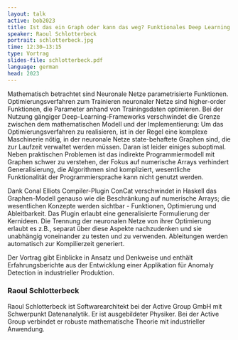 ```yaml
---
layout: talk
active: bob2023
title: Ist das ein Graph oder kann das weg? Funktionales Deep Learning in Haskell
speaker: Raoul Schlotterbeck
portrait: schlotterbeck.jpg
time: 12:30–13:15
type: Vortrag
slides-file: schlotterbeck.pdf
language: german
head: 2023
---
```


Mathematisch betrachtet sind Neuronale Netze parametrisierte
Funktionen. Optimierungsverfahren zum Trainieren neuronaler Netze sind higher-order
Funktionen, die Parameter anhand von Trainingsdaten optimieren. Bei
der Nutzung gängiger Deep-Learning-Frameworks verschwindet die Grenze
zwischen dem mathematischen Modell und der Implementierung: Um das
Optimierungsverfahren zu realisieren, ist in der Regel eine komplexe
Maschinerie nötig, in der neuronale Netze state-behaftete Graphen sind, die zur
Laufzeit verwaltet werden müssen. Daran ist leider einiges
suboptimal. Neben praktischen Problemen ist das indirekte Programmiermodell mit
Graphen schwer zu verstehen, der Fokus auf numerische Arrays
verhindert Generalisierung, die Algorithmen sind kompliziert,
wesentliche Funktionalität der Programmiersprache kann nicht genutzt
werden.

Dank Conal Elliots Compiler-Plugin ConCat verschwindet in
Haskell das Graphen-Modell genauso wie die Beschränkung auf numerische
Arrays; die wesentlichen Konzepte werden sichtbar - Funktionen,
Optimierung und Ableitbarkeit. Das Plugin erlaubt eine generalisierte
Formulierung der Kernideen. Die Trennung der neuronalen Netze von ihrer Optimierung
erlaubt es z.B., separat über diese Aspekte nachzudenken und sie
unabhängig voneinander zu testen und zu verwenden. Ableitungen werden
automatisch zur Kompilierzeit generiert.

Der Vortrag gibt Einblicke in
Ansatz und Denkweise und enthält Erfahrungsberichte aus der
Entwicklung einer Applikation für Anomaly Detection in industrieller
Produktion.

### Raoul Schlotterbeck

Raoul Schlotterbeck ist Softwarearchitekt bei der Active Group GmbH
mit Schwerpunkt Datenanalytik. Er ist ausgebildeter Physiker. Bei der
Active Group verbindet er robuste mathematische Theorie mit
industrieller Anwendung.
